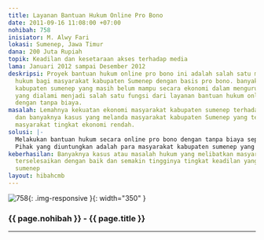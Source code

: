 ```yaml
---
title: Layanan Bantuan Hukum Online Pro Bono
date: 2011-09-16 11:08:00 +07:00
nohibah: 758
inisiator: M. Alwy Fari
lokasi: Sumenep, Jawa Timur
dana: 200 Juta Rupiah
topik: Keadilan dan kesetaraan akses terhadap media
lama: Januari 2012 sampai Desember 2012
deskripsi: Proyek bantuan hukum online pro bono ini adalah salah satu media bantuan
  hukum bagi masyarakat kabupaten Sumenep dengan basis pro bono. banyaknya masyarakat
  kabupaten sumenep yang masih belum mampu secara ekonomi dalam mengurusi kasus hukum
  yang dialami menjadi salah satu fungsi dari layanan bantuan hukum online pro bono
  dengan tanpa biaya.
masalah: Lemahnya kekuatan ekonomi masyarakat kabupaten sumenep terhadap bantuan hukum
  dan banyaknya kasus yang melanda masyarakat kabupaten Sumenep yang terjadi pada
  masyarakat tingkat ekonomi rendah.
solusi: |-
  Melakukan bantuan hukum secara online pro bono dengan tanpa biaya sepeserpun dan memanfaatkan media online internet untuk memberikan kemudahan bagi masyarakat yang membutuhkan bantuan hukum.
  Pihak yang diuntungkan adalah para masyarakat kabupaten sumenep yang memiliki tingkat ekonomi rendah, para praktisi penegak hukum di Sumenep, dan para akademisi yang ada di Kabupaten Sumenep.
keberhasilan: Banyaknya kasus atau masalah hukum yang melibatkan masyarakat sumenep
  terselesaikan dengan baik dan semakin tingginya tingkat keadilan yang ada di kabupaten
  sumenep
layout: hibahcmb
---
```


![758](/static/img/hibahcmb/758.png){: .img-responsive }{: width="350" }

### {{ page.nohibah }} - {{ page.title }}

---
